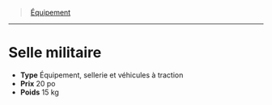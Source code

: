 ﻿---
!EquipmentItem
Type: Équipement, sellerie et véhicules à traction
Price: 20 po
Weight: 15 kg
Id: equipment_hd.md#selle-militaire
ParentLink: equipment_hd.md#Équipement
Name: Selle militaire
ParentName: Équipement
NameLevel: 1
Attributes: {}
---
> [Équipement](hd_equipment.md)

---

# Selle militaire

- **Type** Équipement, sellerie et véhicules à traction
- **Prix** 20 po
- **Poids** 15 kg

